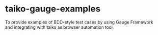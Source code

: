 # taiko-gauge-examples
To provide examples of BDD-style test cases by using Gauge Framework and integrating with taiko as browser automation tool.
